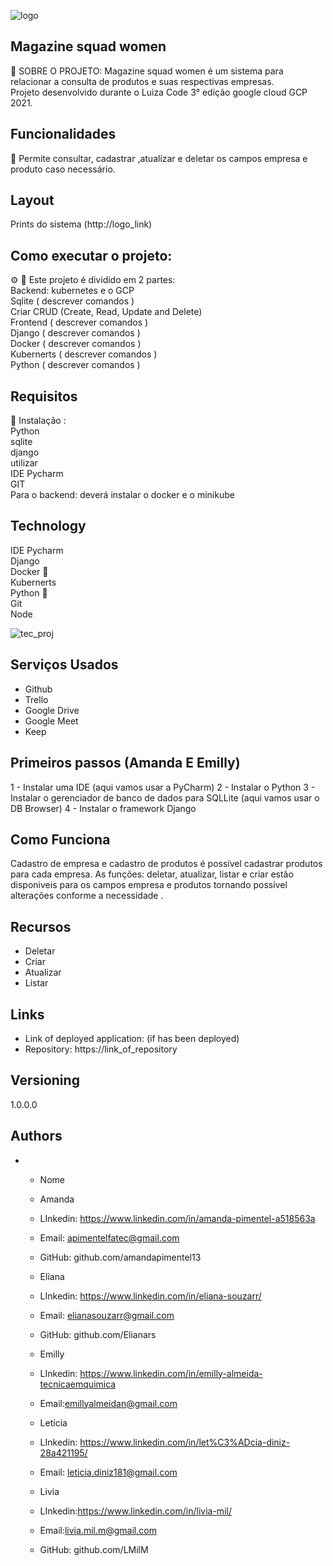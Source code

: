 ![logo](https://user-images.githubusercontent.com/72577082/134821265-386b3284-4664-4fe2-9588-71462414d024.png)


 
## Magazine squad women
 
:rocket: SOBRE O PROJETO: Magazine squad women é um sistema para relacionar a consulta de produtos e suas respectivas empresas.<br> Projeto desenvolvido durante o Luiza Code
 3° edição google cloud GCP 2021.
 
## Funcionalidades 
 :dart:  Permite consultar, cadastrar ,atualizar  e deletar  os campos empresa e produto  caso necessário.

## Layout  
Prints do sistema
(http://logo_link)

## Como executar o projeto:<br>
:gear: :wrench: 
Este projeto é dividido em 2 partes: <br> Backend: kubernetes e o GCP<br> 
Sqlite ( descrever comandos )<br>
Criar CRUD (Create, Read, Update and Delete)<br>
Frontend ( descrever comandos )<br>
Django ( descrever comandos )<br>
Docker ( descrever comandos )<br>
Kubernerts ( descrever comandos )<br>
Python ( descrever comandos )<br>

## Requisitos <br>

:pencil:
 Instalação : <br> Python <br> sqlite <br> django <br> utilizar <br> IDE Pycharm<br> GIT <br>
 Para o backend: deverá instalar o docker e o minikube


## Technology
IDE Pycharm<br>
Django<br>
Docker :whale2:<br>
Kubernerts <br>
Python :snake:<br>
Git <br>
Node<br>

![tec_proj](https://user-images.githubusercontent.com/72577082/134823335-b93b6383-e4c0-4a29-853d-e54d6ad6a4be.png)

 
## Serviços Usados
 
* Github
* Trello 
* Google Drive 
* Google Meet
* Keep 
 
 
## Primeiros passos (Amanda E Emilly)
 
1 - Instalar uma IDE (aqui vamos usar a PyCharm)
2 - Instalar o Python
3 - Instalar o gerenciador de banco de dados para SQLLite (aqui vamos usar o DB Browser)
4 - Instalar o framework Django
 
## Como Funciona 
Cadastro de empresa e cadastro de produtos é possível cadastrar produtos para cada empresa. As funções: deletar, atualizar, listar e criar  estão disponiveis para os campos empresa e produtos tornando possível alterações conforme a necessidade .
 
 
## Recursos
 
  - Deletar
  - Criar
  - Atualizar
  - Listar
 
 
## Links
 
  - Link of deployed application: (if has been deployed)
  - Repository: https://link_of_repository
 

## Versioning
 
1.0.0.0
 
 
## Authors
 

* - Nome
  - Amanda
  - LInkedin: https://www.linkedin.com/in/amanda-pimentel-a518563a
  - Email: apimentelfatec@gmail.com 
  - GitHub: github.com/amandapimentel13 
   
  - Eliana 
  - LInkedin: https://www.linkedin.com/in/eliana-souzarr/
  - Email: elianasouzarr@gmail.com
  - GitHub: github.com/Elianars 
   
  - Emilly
  - LInkedin: https://www.linkedin.com/in/emilly-almeida-tecnicaemquimica
  - Email:emillyalmeidan@gmail.com
   
  - Letícia
  - LInkedin: https://www.linkedin.com/in/let%C3%ADcia-diniz-28a421195/
  - Email: leticia.diniz181@gmail.com
  
  - Livia
  - LInkedin:https://www.linkedin.com/in/livia-mil/
  - Email:livia.mil.m@gmail.com
  - GitHub: github.com/LMilM 
 
